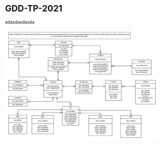# GDD-TP-2021

adasdasdasda

<img src="https://github.com/martinez022jose/GDD-TP-2021/blob/dariolayme-path-1/DER-GDD.jpeg">
